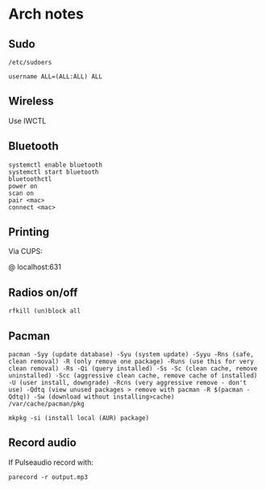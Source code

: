 # Arch notes

## Sudo

`/etc/sudoers`

```
username ALL=(ALL:ALL) ALL
```

## Wireless

Use IWCTL

## Bluetooth

```
systemctl enable bluetooth
systemctl start bluetooth
bluetoothctl
power on
scan on
pair <mac>
connect <mac>
```

## Printing

Via CUPS:

@ localhost:631

## Radios on/off

```
rfkill (un)block all
```

## Pacman

```
pacman -Syy (update database) -Syu (system update) -Syyu -Rns (safe, clean removal) -R (only remove one package) -Runs (use this for very clean removal) -Rs -Qi (query installed) -Ss -Sc (clean cache, remove uninstalled) -Scc (aggressive clean cache, remove cache of installed) -U (user install, downgrade) -Rcns (very aggressive remove - don't use) -Qdtq (view unused packages > remove with pacman -R $(pacman -Qdtq)) -Sw (download without installing>cache)
/var/cache/pacman/pkg
```

```
mkpkg -si (install local (AUR) package)
```

## Record audio

If Pulseaudio record with:

```
parecord -r output.mp3
```
